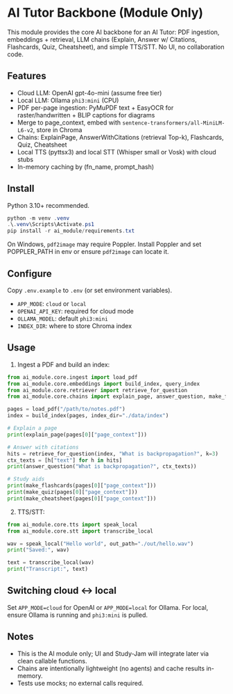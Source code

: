 # AI Tutor Backbone (Module Only)

This module provides the core AI backbone for an AI Tutor: PDF ingestion, embeddings + retrieval,
LLM chains (Explain, Answer w/ Citations, Flashcards, Quiz, Cheatsheet), and simple TTS/STT.
No UI, no collaboration code.

## Features
- Cloud LLM: OpenAI gpt-4o-mini (assume free tier)
- Local LLM: Ollama `phi3:mini` (CPU)
- PDF per-page ingestion: PyMuPDF text + EasyOCR for raster/handwritten + BLIP captions for diagrams
- Merge to page_context, embed with `sentence-transformers/all-MiniLM-L6-v2`, store in Chroma
- Chains: ExplainPage, AnswerWithCitations (retrieval Top-k), Flashcards, Quiz, Cheatsheet
- Local TTS (pyttsx3) and local STT (Whisper small or Vosk) with cloud stubs
- In-memory caching by (fn_name, prompt_hash)

## Install

Python 3.10+ recommended.

```powershell
python -m venv .venv
.\.venv\Scripts\Activate.ps1
pip install -r ai_module/requirements.txt
```

On Windows, `pdf2image` may require Poppler. Install Poppler and set POPPLER_PATH in env or
ensure `pdf2image` can locate it.

## Configure
Copy `.env.example` to `.env` (or set environment variables).

- `APP_MODE`: `cloud` or `local`
- `OPENAI_API_KEY`: required for cloud mode
- `OLLAMA_MODEL`: default `phi3:mini`
- `INDEX_DIR`: where to store Chroma index

## Usage

1) Ingest a PDF and build an index:

```python
from ai_module.core.ingest import load_pdf
from ai_module.core.embeddings import build_index, query_index
from ai_module.core.retriever import retrieve_for_question
from ai_module.core.chains import explain_page, answer_question, make_flashcards, make_quiz, make_cheatsheet

pages = load_pdf("/path/to/notes.pdf")
index = build_index(pages, index_dir="./data/index")

# Explain a page
print(explain_page(pages[0]["page_context"]))

# Answer with citations
hits = retrieve_for_question(index, "What is backpropagation?", k=3)
ctx_texts = [h["text"] for h in hits]
print(answer_question("What is backpropagation?", ctx_texts))

# Study aids
print(make_flashcards(pages[0]["page_context"]))
print(make_quiz(pages[0]["page_context"]))
print(make_cheatsheet(pages[0]["page_context"]))
```

2) TTS/STT:

```python
from ai_module.core.tts import speak_local
from ai_module.core.stt import transcribe_local

wav = speak_local("Hello world", out_path="./out/hello.wav")
print("Saved:", wav)

text = transcribe_local(wav)
print("Transcript:", text)
```

## Switching cloud ↔ local

Set `APP_MODE=cloud` for OpenAI or `APP_MODE=local` for Ollama. For local, ensure Ollama is running and
`phi3:mini` is pulled.

## Notes
- This is the AI module only; UI and Study-Jam will integrate later via clean callable functions.
- Chains are intentionally lightweight (no agents) and cache results in-memory.
- Tests use mocks; no external calls required.
